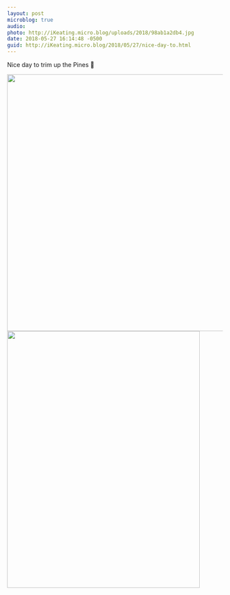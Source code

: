 ```yaml
---
layout: post
microblog: true
audio: 
photo: http://iKeating.micro.blog/uploads/2018/98ab1a2db4.jpg
date: 2018-05-27 16:14:48 -0500
guid: http://iKeating.micro.blog/2018/05/27/nice-day-to.html
---
```

Nice day to trim up the Pines 🌲 

<img src="http://iKeating.micro.blog/uploads/2018/28c8a1a743.jpg" width="600" height="600" /><img src="http://iKeating.micro.blog/uploads/2018/98ab1a2db4.jpg" width="450" height="600" />
